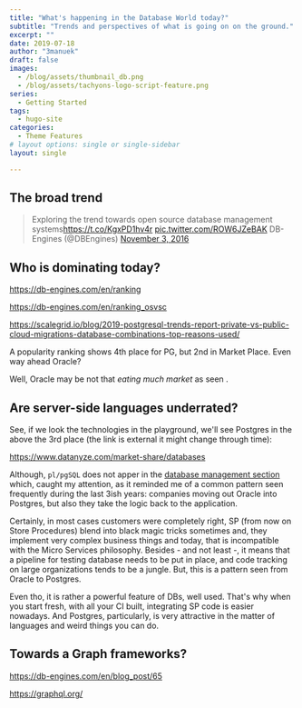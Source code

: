 ```yaml
---
title: "What's happening in the Database World today?"
subtitle: "Trends and perspectives of what is going on on the ground."
excerpt: ""
date: 2019-07-18
author: "3manuek"
draft: false
images:
  - /blog/assets/thumbnail_db.png
  - /blog/assets/tachyons-logo-script-feature.png
series:
  - Getting Started
tags:
  - hugo-site
categories:
  - Theme Features
# layout options: single or single-sidebar
layout: single

---
```


## The broad trend


<blockquote class="twitter-tweet" data-lang="en"><p lang="en" dir="ltr">Exploring the trend towards open source database management systems<a href="https://t.co/KgxPD1hv4r">https://t.co/KgxPD1hv4r</a> <a href="https://t.co/ROW6JZeBAK">pic.twitter.com/ROW6JZeBAK</a> DB-Engines (@DBEngines) <a href="https://twitter.com/DBEngines/status/794184916892262400?ref_src=twsrc%5Etfw">November 3, 2016</a></p></blockquote>
<script async src="https://platform.twitter.com/widgets.js" charset="utf-8"></script>


## Who is dominating today?


https://db-engines.com/en/ranking

https://db-engines.com/en/ranking_osvsc

https://scalegrid.io/blog/2019-postgresql-trends-report-private-vs-public-cloud-migrations-database-combinations-top-reasons-used/

A popularity ranking shows 4th place for PG, but 2nd in Market Place. Even way ahead Oracle?

Well, Oracle may be not that _eating much market_ as seen [](https://www.macrotrends.net/stocks/charts/ORCL/oracle/revenue).

<!-- where is the post that shows datadog most pulled db was postgres? -->



## Are server-side languages underrated?

See, if we look the technologies in the playground, we'll see Postgres in the above the 3rd place (the link is external
it might change through time):

https://www.datanyze.com/market-share/databases

Although, `pl/pgSQL` does not apper in the [database management section](https://www.datanyze.com/market-share/database-management) which,
caught my attention, as it reminded me of a common pattern seen frequently during the last 3ish years: companies moving out Oracle into Postgres,
but also they take the logic back to the application. 

Certainly, in most cases customers were completely right, SP (from now on Store Procedures) blend into black magic tricks sometimes and,
they implement very complex business things and today, that is incompatible with the Micro Services philosophy. Besides - and not least -,
it means that a pipeline for testing database needs to be put in place, and code tracking on large organizations tends to be a jungle.
But, this is a pattern seen from Oracle to Postgres.

Even tho, it is rather a powerful feature of DBs, well used. That's why when you start fresh, with all your CI built, integrating SP code is 
easier nowadays. And Postgres, particularly, is very attractive in the matter of languages and weird things you can do. 




## Towards a Graph frameworks?

https://db-engines.com/en/blog_post/65

https://graphql.org/

